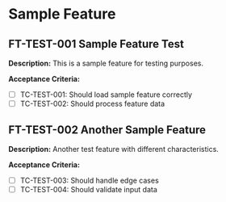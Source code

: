 # Sample Feature

## FT-TEST-001 Sample Feature Test

**Description:** This is a sample feature for testing purposes.

**Acceptance Criteria:**
- [ ] TC-TEST-001: Should load sample feature correctly
- [ ] TC-TEST-002: Should process feature data

## FT-TEST-002 Another Sample Feature

**Description:** Another test feature with different characteristics.

**Acceptance Criteria:**
- [ ] TC-TEST-003: Should handle edge cases
- [ ] TC-TEST-004: Should validate input data
